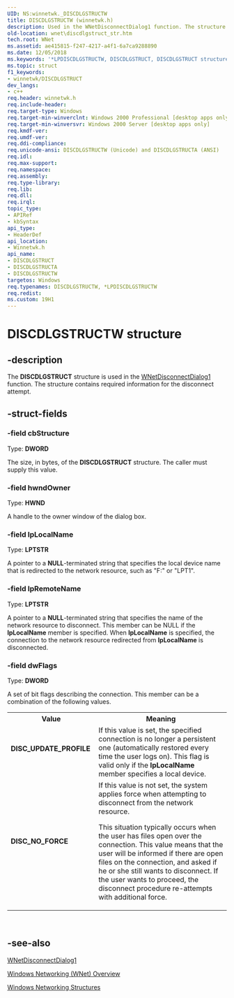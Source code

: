 ```yaml
---
UID: NS:winnetwk._DISCDLGSTRUCTW
title: DISCDLGSTRUCTW (winnetwk.h)
description: Used in the WNetDisconnectDialog1 function. The structure contains required information for the disconnect attempt.
old-location: wnet\discdlgstruct_str.htm
tech.root: WNet
ms.assetid: ae415815-f247-4217-a4f1-6a7ca9288890
ms.date: 12/05/2018
ms.keywords: '*LPDISCDLGSTRUCTW, DISCDLGSTRUCT, DISCDLGSTRUCT structure [Windows Networking (WNet)], DISCDLGSTRUCTA, DISCDLGSTRUCTW, DISC_NO_FORCE, DISC_UPDATE_PROFILE, LPDISCDLGSTRUCT, LPDISCDLGSTRUCT structure pointer [Windows Networking (WNet)], _win32_discdlgstruct_str, winnetwk/DISCDLGSTRUCT, winnetwk/DISCDLGSTRUCTA, winnetwk/DISCDLGSTRUCTW, winnetwk/LPDISCDLGSTRUCT, wnet.discdlgstruct_str'
ms.topic: struct
f1_keywords:
- winnetwk/DISCDLGSTRUCT
dev_langs:
- c++
req.header: winnetwk.h
req.include-header: 
req.target-type: Windows
req.target-min-winverclnt: Windows 2000 Professional [desktop apps only]
req.target-min-winversvr: Windows 2000 Server [desktop apps only]
req.kmdf-ver: 
req.umdf-ver: 
req.ddi-compliance: 
req.unicode-ansi: DISCDLGSTRUCTW (Unicode) and DISCDLGSTRUCTA (ANSI)
req.idl: 
req.max-support: 
req.namespace: 
req.assembly: 
req.type-library: 
req.lib: 
req.dll: 
req.irql: 
topic_type:
- APIRef
- kbSyntax
api_type:
- HeaderDef
api_location:
- Winnetwk.h
api_name:
- DISCDLGSTRUCT
- DISCDLGSTRUCTA
- DISCDLGSTRUCTW
targetos: Windows
req.typenames: DISCDLGSTRUCTW, *LPDISCDLGSTRUCTW
req.redist: 
ms.custom: 19H1
---
```


# DISCDLGSTRUCTW structure


## -description


The
				<b>DISCDLGSTRUCT</b> structure is used in the 
<a href="https://docs.microsoft.com/windows/desktop/api/winnetwk/nf-winnetwk-wnetdisconnectdialog1a">WNetDisconnectDialog1</a> function. The structure contains required information for the disconnect attempt.


## -struct-fields




### -field cbStructure

Type: <b>DWORD</b>

The size, in bytes, of the 
<b>DISCDLGSTRUCT</b> structure. The caller must supply this value.


### -field hwndOwner

Type: <b>HWND</b>

A handle to the owner window of the dialog box.


### -field lpLocalName

Type: <b>LPTSTR</b>

A pointer to a <b>NULL</b>-terminated  string that specifies the local device name that is redirected to the network resource, such as "F:" or "LPT1".


### -field lpRemoteName

Type: <b>LPTSTR</b>

A pointer to a <b>NULL</b>-terminated  string that specifies the name of the network resource to disconnect. This member can be NULL if the <b>lpLocalName</b> member is specified. When <b>lpLocalName</b> is specified, the connection to the network resource redirected from <b>lpLocalName</b>  is disconnected.


### -field dwFlags

Type: <b>DWORD</b>

A set of bit flags describing the connection. This member can be a combination of the following values. 



<table>
<tr>
<th>Value</th>
<th>Meaning</th>
</tr>
<tr>
<td width="40%"><a id="DISC_UPDATE_PROFILE"></a><a id="disc_update_profile"></a><dl>
<dt><b>DISC_UPDATE_PROFILE</b></dt>
</dl>
</td>
<td width="60%">
If this value is set, the specified connection is no longer a persistent one (automatically restored every time the user logs on). This flag is valid only if the <b>lpLocalName</b> member specifies a local device.

</td>
</tr>
<tr>
<td width="40%"><a id="DISC_NO_FORCE"></a><a id="disc_no_force"></a><dl>
<dt><b>DISC_NO_FORCE</b></dt>
</dl>
</td>
<td width="60%">
If this value is not set, the system applies force when attempting to disconnect from the network resource. 




This situation typically occurs when the user has files open over the connection. This value means that the user will be informed if there are open files on the connection, and asked if he or she still wants to disconnect. If the user wants to proceed, the disconnect procedure re-attempts with additional force.

</td>
</tr>
</table>
 


## -see-also




<a href="https://docs.microsoft.com/windows/desktop/api/winnetwk/nf-winnetwk-wnetdisconnectdialog1a">WNetDisconnectDialog1</a>



<a href="https://docs.microsoft.com/windows/desktop/WNet/windows-networking-wnet-">Windows Networking (WNet) Overview</a>



<a href="https://docs.microsoft.com/windows/desktop/WNet/windows-networking-structures">Windows Networking Structures</a>
 

 

